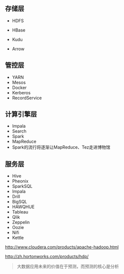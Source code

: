 
## 存储层

* HDFS

* HBase

* Kudu

* Arrow


## 管控层

* YARN
* Mesos
* Docker
* Kerberos
* RecordService

## 计算引擎层

* Impala
* Search
* Spark
* MapReduce
* Spark的流行将逐渐让MapReduce、Tez走进博物馆

## 服务层

* Hive
* Pheonix
* SparkSQL
* Impala
* Drill
* BigSQL
* HAWQHUE
* Tableau
* Qlik
* Zeppelin
* Oozie
* Nifi
* Kettle

http://www.cloudera.com/products/apache-hadoop.html

http://zh.hortonworks.com/products/hdp/

> 大数据应用未来的价值在于预测，而预测的核心是分析